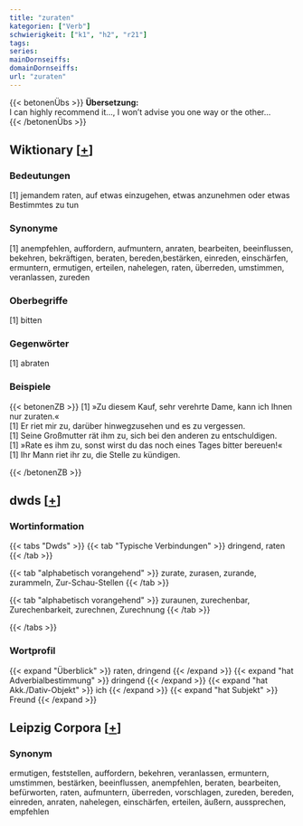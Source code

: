 ```yaml
---
title: "zuraten"
kategorien: ["Verb"]
schwierigkeit: ["k1", "h2", "r21"]
tags:
series:
mainDornseiffs:
domainDornseiffs:
url: "zuraten"
---
```


{{< betonenÜbs >}}
**Übersetzung:**  
I can highly recommend it..., I won’t advise you one way or the other...  
{{< /betonenÜbs >}}

## Wiktionary [[+](https://de.wiktionary.org/wiki/zuraten)]

### Bedeutungen
[1] jemandem raten, auf etwas einzugehen, etwas anzunehmen oder etwas Bestimmtes zu tun  

### Synonyme
[1] anempfehlen, auffordern, aufmuntern, anraten, bearbeiten, beeinflussen, bekehren, bekräftigen, beraten, bereden,bestärken, einreden, einschärfen, ermuntern, ermutigen, erteilen, nahelegen, raten, überreden, umstimmen, veranlassen, zureden  

### Oberbegriffe
[1] bitten  

### Gegenwörter
[1] abraten  

### Beispiele
{{< betonenZB >}}
[1] »Zu diesem Kauf, sehr verehrte Dame, kann ich Ihnen nur zuraten.«  
[1] Er riet mir zu, darüber hinwegzusehen und es zu vergessen.  
[1] Seine Großmutter rät ihm zu, sich bei den anderen zu entschuldigen.  
[1] »Rate es ihm zu, sonst wirst du das noch eines Tages bitter bereuen!«  
[1] Ihr Mann riet ihr zu, die Stelle zu kündigen.  

{{< /betonenZB >}}


## dwds [[+](https://www.dwds.de/wb/zuraten)]

### Wortinformation
{{< tabs "Dwds" >}}
{{< tab "Typische Verbindungen" >}}
dringend, raten
{{< /tab >}}

{{< tab "alphabetisch vorangehend" >}}
zurate, zurasen, zurande, zurammeln, Zur-Schau-Stellen
{{< /tab >}}

{{< tab "alphabetisch vorangehend" >}}
zuraunen, zurechenbar, Zurechenbarkeit, zurechnen, Zurechnung
{{< /tab >}}

{{< /tabs >}}

### Wortprofil
{{< expand "Überblick" >}} raten, dringend {{< /expand >}}
{{< expand "hat Adverbialbestimmung" >}} dringend {{< /expand >}}
{{< expand "hat Akk./Dativ-Objekt" >}} ich {{< /expand >}}
{{< expand "hat Subjekt" >}} Freund {{< /expand >}}

## Leipzig Corpora [[+](https://corpora.uni-leipzig.de/en/res?word=zuraten&corpusId=deu_newscrawl-public_2018)]


### Synonym
ermutigen, feststellen, auffordern, bekehren, veranlassen, ermuntern, umstimmen, bestärken, beeinflussen, anempfehlen, beraten, bearbeiten, befürworten, raten, aufmuntern, überreden, vorschlagen, zureden, bereden, einreden, anraten, nahelegen, einschärfen, erteilen, äußern, aussprechen, empfehlen

